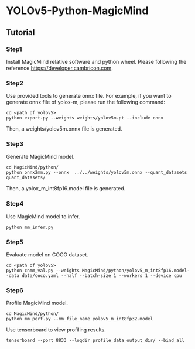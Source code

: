# YOLOv5-Python-MagicMind

## Tutorial

### Step1
Install MagicMind relative software and python wheel. Please following the reference https://developer.cambricon.com.

### Step2
Use provided tools to generate onnx file.
For example, if you want to generate onnx file of yolox-m, please run the following command:
```shell
cd <path of yolov5>
python export.py --weights weights/yolov5m.pt --include onnx
```
Then, a weights/yolov5m.onnx file is generated.

### Step3
Generate MagicMind model.
```shell
cd MagicMind/python/
python onnx2mm.py --onnx  ../../weights/yolov5m.onnx --quant_datasets quant_datasets/
```
Then, a yolox_m_int8fp16.model file is generated.

### Step4
Use MagicMind model to infer.
```shell
python mm_infer.py
```

### Step5
Evaluate model on COCO dataset.
```shell
cd <path of yolov5>
python cnmm_val.py --weights MagicMind/python/yolov5_m_int8fp16.model--data data/coco.yaml --half --batch-size 1 --workers 1 --device cpu
```

### Step6
Profile MagicMind model.
```shell
cd MagicMind/python/
python mm_perf.py --mm_file_name yolov5_m_int8fp32.model
```
Use tensorboard to view profiling results.
```shell
tensorboard --port 8833 --logdir profile_data_output_dir/ --bind_all
```
